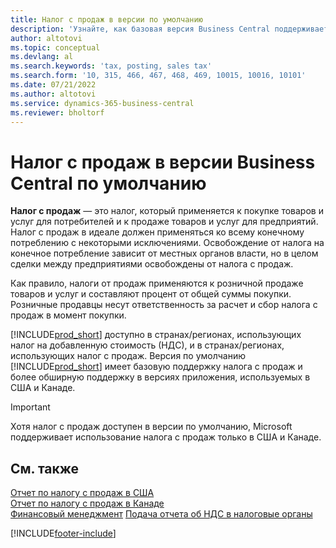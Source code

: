 ```yaml
---
title: Налог с продаж в версии по умолчанию
description: 'Узнайте, как базовая версия Business Central поддерживает налог с продаж, и получите описание базовой концепции.'
author: altotovi
ms.topic: conceptual
ms.devlang: al
ms.search.keywords: 'tax, posting, sales tax'
ms.search.form: '10, 315, 466, 467, 468, 469, 10015, 10016, 10101'
ms.date: 07/21/2022
ms.author: altotovi
ms.service: dynamics-365-business-central
ms.reviewer: bholtorf
---
```


# <a name="sales-tax-in-the-default-version-of-business-central"></a>Налог с продаж в версии Business Central по умолчанию

**Налог с продаж** — это налог, который применяется к покупке товаров и услуг для потребителей и к продаже товаров и услуг для предприятий. Налог с продаж в идеале должен применяться ко всему конечному потреблению с некоторыми исключениями. Освобождение от налога на конечное потребление зависит от местных органов власти, но в целом сделки между предприятиями освобождены от налога с продаж.  

Как правило, налоги от продаж применяются к розничной продаже товаров и услуг и составляют процент от общей суммы покупки. Розничные продавцы несут ответственность за расчет и сбор налога с продаж в момент покупки.  

[!INCLUDE[prod_short](includes/prod_short.md)] доступно в странах/регионах, использующих налог на добавленную стоимость (НДС), и в странах/регионах, использующих налог с продаж. Версия по умолчанию [!INCLUDE[prod_short](includes/prod_short.md)] имеет базовую поддержку налога с продаж и более обширную поддержку в версиях приложения, используемых в США и Канаде.

> [!IMPORTANT]
> Хотя налог с продаж доступен в версии по умолчанию, Microsoft поддерживает использование налога с продаж только в США и Канаде.

## <a name="see-also"></a>См. также

[Отчет по налогу с продаж в США](localfunctionality/UnitedStates/us-sales-tax.md)  
[Отчет по налогу с продаж в Канаде](localfunctionality/canada/ca-sales-tax.md)  
[Финансовый менеджмент](finance.md)
[Подача отчета об НДС в налоговые органы](finance-how-report-vat.md)

[!INCLUDE[footer-include](includes/footer-banner.md)]
